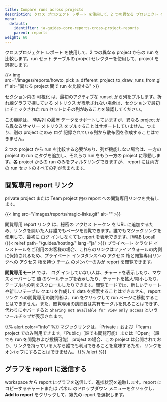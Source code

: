 ```yaml
---
title: Compare runs across projects
description: クロス プロジェクト レポート を使用して、2 つの異なる プロジェクト の run を比較します。
menu:
  default:
    identifier: ja-guides-core-reports-cross-project-reports
    parent: reports
weight: 60
---
```


クロスプロジェクト レポート を使用して、2 つの異なる project からの run を比較します。run セット テーブルの project セレクターを使用して、project を選択します。

{{< img src="/images/reports/howto_pick_a_different_project_to_draw_runs_from.gif" alt="異なる project 間で run を比較する" >}}

セクション内の 可視化 は、最初のアクティブな runset から列をプルします。折れ線グラフで探している メトリクス が表示されない場合は、セクションで最初にチェックされた run セットにその列があることを確認してください。

この機能は、 時系列 の履歴 データをサポートしていますが、異なる project から異なるサマリー メトリクス をプルすることはサポートしていません。つまり、別の project にのみ ログ 記録されている列から散布図を作成することはできません。

2 つの project から run を比較する必要があり、列が機能しない場合は、一方の project の run にタグを追加し、それらの run をもう一方の project に移動します。各 project からの run のみをフィルタリングできますが、 report には両方の run セットのすべての列が含まれます。

## 閲覧専用 report リンク

private project または Team project 内の report への閲覧専用リンクを共有します。

{{< img src="/images/reports/magic-links.gif" alt="" >}}

閲覧専用 report リンク は、秘密の アクセス トークン を URL に追加するため、リンクを開いた人は誰でもページを閲覧できます。誰でもマジックリンクを使用して、最初に ログ インしなくても report を表示できます。[W&B Local]({{< relref path="/guides/hosting/" lang="ja" >}}) プライベート クラウド インストールをご利用のお客様の場合、これらのリンクはファイアウォールの内側に保持されるため、プライベート インスタンスへの アクセス 権と閲覧専用リンクへの アクセス 権を持つ チーム のメンバーのみが report を閲覧できます。

**閲覧専用モード** では、 ログ インしていない人は、チャートを表示したり、マウスオーバーして 値 のツールチップを表示したり、チャートを拡大/縮小したり、テーブル内の列をスクロールしたりできます。閲覧モードでは、新しいチャートや新しいテーブル クエリを作成して data を探索することはできません。report リンク への閲覧専用の訪問者は、run をクリックして run ページに移動することはできません。また、閲覧専用の訪問者は共有モーダルを見ることはできず、代わりにホバーすると `Sharing not available for view only access` というツールチップが表示されます。

{{% alert color="info" %}}
マジックリンクは、「Private」および「Team」 project でのみ利用できます。「Public」（誰でも閲覧可能）または「Open」（誰でも run を閲覧および投稿可能） project の場合、この project は公開されており、リンクを持っている人なら誰でも利用できることを意味するため、リンクをオン/オフにすることはできません。
{{% /alert %}}

## グラフを report に送信する

workspace から report にグラフを送信して、進捗状況を追跡します。report にコピーするチャートまたは パネル のドロップダウン メニューをクリックし、**Add to report** をクリックして、宛先の report を選択します。
